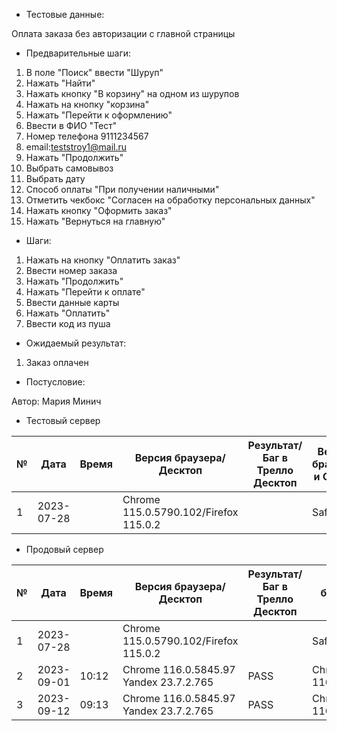 * Тестовые данные:

Оплата заказа без авторизации с главной страницы

* Предварительные шаги:
1. В поле "Поиск" ввести "Шуруп"
2. Нажать "Найти"
3. Нажать кнопку "В корзину" на одном из шурупов
4. Нажать на кнопку "корзина"
5. Нажать "Перейти к оформлению"
6. Ввести в ФИО "Тест"
7. Номер телефона 9111234567
8. email:teststroy1@mail.ru
9. Нажать "Продолжить"
10. Выбрать самовывоз
11. Выбрать дату
12. Способ оплаты "При получении наличными"
13. Отметить чекбокс "Согласен на обработку персональных данных"
14. Нажать кнопку "Оформить заказ"
15. Нажать "Вернуться на главную"


* Шаги:
1. Нажать на кнопку "Оплатить заказ"
2. Ввести номер заказа
3. Нажать "Продолжить"
4. Нажать "Перейти к оплате"
5. Ввести данные карты
6. Нажать "Оплатить"
7. Ввести код из пуша

* Ожидаемый результат:
1. Заказ оплачен

* Постусловие:


Автор: Мария Минич

* Тестовый сервер 


|  №  | Дата       | Время |           Версия браузера/Десктоп          |        Результат/Баг в Трелло Десктоп    |             Версия браузера и ОС Тач      |           Результат/Баг в Трелло Тач          |  Дата Релиза  |  Имя   |
| --- | ---------- | ----- |-------------------------------------| ---------------------------------- | ---------------------------------- | ---------------------------------- | ------| ------  |
| 1   | 2023-07-28 |  |Chrome 115.0.5790.102/Firefox 115.0.2 |  | Safari                            |  | 04.07 | Мария  |


* Продовый сервер


|  №  | Дата       | Время |           Версия браузера/Десктоп          |        Результат/Баг в Трелло Десктоп    |             Версия браузера и ОС Тач      |           Результат/Баг в Трелло Тач          |  Дата Релиза  |  Имя   |
| --- | ---------- | ----- |-------------------------------------| ---------------------------------- | ---------------------------------- | ---------------------------------- | ------| ------  |
| 1   | 2023-07-28 |  |Chrome 115.0.5790.102/Firefox 115.0.2 || Safari                            |  | 04.07 | Мария  |
| 2   | 2023-09-01 | 10:12  |Chrome 116.0.5845.97 Yandex 23.7.2.765| PASS | Chrome 116.0.5845.97               | PASS | 27.08 | Сабина  |
| 3   | 2023-09-12 | 09:13  |Chrome 116.0.5845.97 Yandex 23.7.2.765| PASS | Chrome 116.0.5845.97               | PASS | 03.09 | Сабина  |